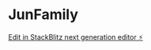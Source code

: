 # JunFamily

[Edit in StackBlitz next generation editor ⚡️](https://stackblitz.com/~/github.com/WiliBrordusMarcello/JunFamily)
